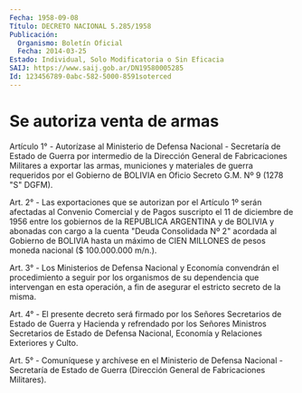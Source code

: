 ```yaml
---
Fecha: 1958-09-08
Título: DECRETO NACIONAL 5.285/1958
Publicación:
  Organismo: Boletín Oficial
  Fecha: 2014-03-25
Estado: Individual, Solo Modificatoria o Sin Eficacia
SAIJ: https://www.saij.gob.ar/DN19580005285
Id: 123456789-0abc-582-5000-8591soterced
---
```

# Se autoriza venta de armas

<a id="1"></a>
Artículo 1° - Autorízase al Ministerio de Defensa Nacional - Secretaría de Estado de Guerra por intermedio de la Dirección General de Fabricaciones Militares a exportar las armas, municiones y materiales de guerra requeridos por el Gobierno de BOLIVIA en Oficio Secreto G.M. Nº 9 (1278 "S" DGFM).

<a id="2"></a>
Art. 2° - Las exportaciones que se autorizan por el Artículo 1º serán afectadas al Convenio Comercial y de Pagos suscripto el 11 de diciembre de 1956 entre los gobiernos de la REPUBLICA ARGENTINA y de BOLIVIA y abonadas con cargo a la cuenta "Deuda Consolidada Nº 2" acordada al Gobierno de BOLIVIA hasta un máximo de CIEN MILLONES de pesos moneda nacional ($ 100.000.000 m/n.).

<a id="3"></a>
Art. 3° - Los Ministerios de Defensa Nacional y Economía convendrán el procedimiento a seguir por los organismos de su dependencia que intervengan en esta operación, a fin de asegurar el estricto secreto de la misma.

<a id="4"></a>
Art. 4° - El presente decreto será firmado por los Señores Secretarios de Estado de Guerra y Hacienda y refrendado por los Señores Ministros Secretarios de Estado de Defensa Nacional, Economía y Relaciones Exteriores y Culto.

<a id="5"></a>
Art. 5° - Comuníquese y archívese en el Ministerio de Defensa Nacional - Secretaría de Estado de Guerra (Dirección General de Fabricaciones Militares).